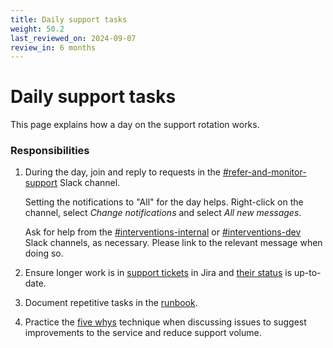 ```yaml
---
title: Daily support tasks
weight: 50.2
last_reviewed_on: 2024-09-07
review_in: 6 months
---
```


# Daily support tasks

This page explains how a day on the support rotation works.

### Responsibilities

1. During the day, join and reply to requests in the [#refer-and-monitor-support] Slack channel.

    Setting the notifications to "All" for the day helps. Right-click on the channel, select _Change notifications_ and
    select _All new messages_.
    
    Ask for help from the [#interventions-internal] or [#interventions-dev] Slack channels, as necessary.
    Please link to the relevant message when doing so.

1. Ensure longer work is in [support tickets][new-support-ticket] in Jira and [their status][ticket-status] is up-to-date.

1. Document repetitive tasks in the [runbook].

1. Practice the [five whys][five-whys] technique when discussing issues to suggest improvements to the service
   and reduce support volume.


[#refer-and-monitor-support]: https://mojdt.slack.com/archives/C035X1KC03U
[#interventions-internal]: https://mojdt.slack.com/archives/G01FFVAU5FB
[#interventions-dev]: https://mojdt.slack.com/archives/C01DYKJUKDX
[five-whys]: https://en.wikipedia.org/wiki/Five_whys
[new-support-ticket]: https://dsdmoj.atlassian.net/secure/CreateIssue.jspa?issuetype=11863&pid=15153
[ticket-status]: https://dsdmoj.atlassian.net/issues/?jql=project%20%3D%20IPB%20AND%20issuetype%20%3D%20%22Support%20ticket%22%20order%20by%20created%20DESC
[runbook]: https://ministryofjustice.github.io/hmpps-interventions-docs/runbooks/index.html
